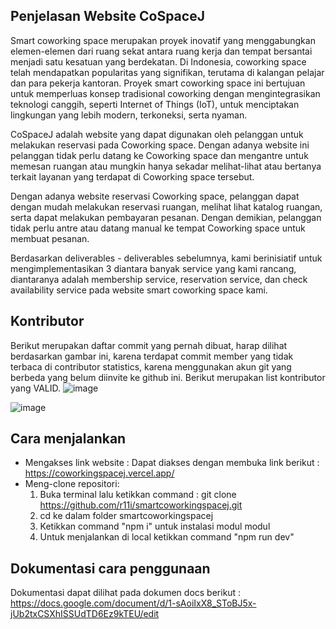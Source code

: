 ## Penjelasan Website CoSpaceJ

Smart coworking space merupakan proyek inovatif yang menggabungkan elemen-elemen dari ruang sekat antara ruang kerja dan tempat bersantai menjadi satu kesatuan yang berdekatan. Di Indonesia, coworking space telah mendapatkan popularitas yang signifikan, terutama di kalangan pelajar dan para pekerja kantoran. Proyek smart coworking space ini bertujuan untuk memperluas konsep tradisional coworking dengan mengintegrasikan teknologi canggih, seperti Internet of Things (IoT), untuk menciptakan lingkungan yang lebih modern, terkoneksi, serta nyaman.

CoSpaceJ adalah website yang dapat digunakan oleh pelanggan untuk melakukan reservasi pada Coworking space. Dengan adanya website ini pelanggan tidak perlu datang ke Coworking space dan mengantre untuk memesan ruangan atau mungkin hanya sekadar melihat-lihat atau bertanya terkait layanan yang terdapat di Coworking space tersebut.

Dengan adanya website reservasi Coworking space, pelanggan dapat dengan mudah melakukan reservasi ruangan, melihat lihat katalog ruangan, serta dapat melakukan pembayaran pesanan. Dengan demikian, pelanggan tidak perlu antre atau datang manual ke tempat Coworking space untuk membuat pesanan. 

Berdasarkan deliverables - deliverables sebelumnya, kami berinisiatif untuk mengimplementasikan 3 diantara banyak service yang kami rancang, diantaranya adalah membership service, reservation service, dan check availability service pada website smart coworking space kami.

## Kontributor
Berikut merupakan daftar commit yang pernah dibuat, harap dilihat berdasarkan gambar ini, karena terdapat commit member yang tidak terbaca di contributor statistics, karena menggunakan akun git yang berbeda yang belum diinvite ke github ini. Berikut merupakan list kontributor yang VALID.
![image](https://github.com/r11i/smartcoworkingspacej/assets/88923240/54fae4c3-0a7d-41e5-b0ed-4893bf1bc11b)

![image](https://github.com/r11i/smartcoworkingspacej/assets/88923240/dc60a207-9441-4ea3-ab61-28875d913de0)


## Cara menjalankan
- Mengakses link website : 
   Dapat diakses dengan membuka link berikut : https://coworkingspacej.vercel.app/
- Meng-clone repositori:
   1. Buka terminal lalu ketikkan command : git clone https://github.com/r11i/smartcoworkingspacej.git
   2. cd ke dalam folder smartcoworkingspacej
   3. Ketikkan command "npm i" untuk instalasi modul modul
   4. Untuk menjalankan di local ketikkan command "npm run dev"

## Dokumentasi cara penggunaan
Dokumentasi dapat dilihat pada dokumen docs berikut : https://docs.google.com/document/d/1-sAoiIxX8_SToBJ5x-jUb2txCSXhISSUdTD6Ez9kTEU/edit
